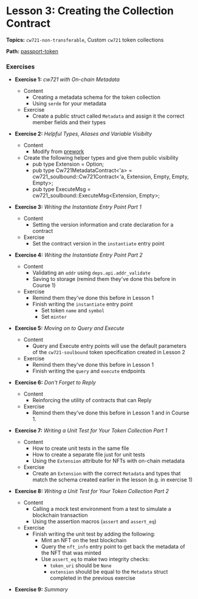 # Lesson 3: Creating the Collection Contract

**Topics:** `cw721-non-transferable`, Custom `cw721` token collections

**Path:** [passport-token](https://github.com/drewstaylor/area-52-course-2/tree/main/nft/passport-token)

### Exercises

- **Exercise 1:** _cw721 with On-chain Metadata_
  - Content
    - Creating a metadata schema for the token collection
    - Using `serde` for your metadata
  - Exercise
    - Create a public struct called `Metadata` and assign it the correct member fields and their types

- **Exercise 2:** _Helpful Types, Aliases and Variable Visibilty_
  - Content
    - Modify from [prework](https://github.com/phi-labs-ltd/area-52-course2-prework/blob/main/course-02-cw721/lesson-03_cw721-visa/exercise-07/exercise.md)
  - Create the following helper types and give them public visibility
    - pub type Extension = Option<Metadata>;
    - pub type Cw721MetadataContract<'a> = cw721_soulbound::Cw721Contract<'a, Extension, Empty, Empty, Empty>;
    - pub type ExecuteMsg = cw721_soulbound::ExecuteMsg<Extension, Empty>;

- **Exercise 3:** _Writing the Instantiate Entry Point Part 1_
  - Content
    - Setting the version information and crate declaration for a contract
  - Exercise
    - Set the contract version in the `instantiate` entry point

- **Exercise 4:** _Writing the Instantiate Entry Point Part 2_
  - Content
    - Validating an `addr` using `deps.api.addr_validate`
    - Saving to storage (remind them they've done this before in Course 1)
  - Exercise
    - Remind them they've done this before in Lesson 1
    - Finish writing the `instantiate` entry point
      - Set token `name` and `symbol`
      - Set `minter`

- **Exercise 5:** _Moving on to Query and Execute_
  - Content
    - Query and Execute entry points will use the default parameters of the `cw721-soulbound` token specification created in Lesson 2
  - Exercise
    - Remind them they've done this before in Lesson 1
    - Finish writing the `query` and `execute` endpoints

- **Exercise 6:** _Don't Forget to Reply_
  - Content
    - Reinforcing the utility of contracts that can Reply
  - Exercise
    - Remind them they've done this before in Lesson 1 and in Course 1.

- **Exercise 7:** _Writing a Unit Test for Your Token Collection Part 1_
  - Content
    - How to create unit tests in the same file
    - How to create a separate file just for unit tests
    - Using the `Extension` attribute for NFTs with on-chain metadata
  - Exercise
    - Create an `Extension` with the correct `Metadata` and types that match the schema created earlier in the lesson (e.g. in exercise 1)

- **Exercise 8:** _Writing a Unit Test for Your Token Collection Part 2_
  - Content
    - Calling a mock test environment from a test to simulate a blockchain transaction
    - Using the assertion macros (`assert` and `assert_eq`)
  - Exercise
    - Finish writing the unit test by adding the following:
      - Mint an NFT on the test blockchain
      - Query the `nft_info` entry point to get back the metadata of the NFT that was minted
      - Use `assert_eq` to make two integrity checks:
        - `token_uri` should be `None`
        - `extension` should be equal to the `Metadata` struct completed in the previous exercise

- **Exercise 9:** _Summary_